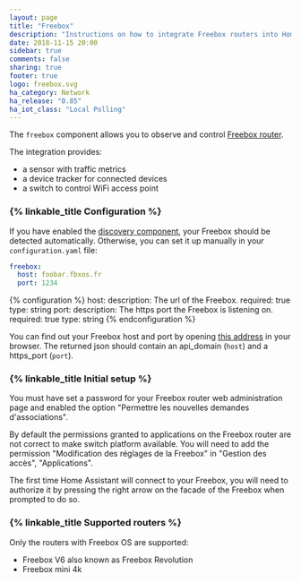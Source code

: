 ```yaml
---
layout: page
title: "Freebox"
description: "Instructions on how to integrate Freebox routers into Home Assistant."
date: 2018-11-15 20:00
sidebar: true
comments: false
sharing: true
footer: true
logo: freebox.svg
ha_category: Network
ha_release: "0.85"
ha_iot_class: "Local Polling"
---
```



The `freebox` component allows you to observe and control [Freebox router](http://www.free.fr/).

The integration provides:

* a sensor with traffic metrics
* a device tracker for connected devices
* a switch to control WiFi access point

### {% linkable_title Configuration %}

If you have enabled the [discovery component](/components/discovery/),
your Freebox should be detected automatically. Otherwise, you can set it
up manually in your `configuration.yaml` file:

```yaml
freebox:
  host: foobar.fbxos.fr
  port: 1234
```

{% configuration %}
host:
  description: The url of the Freebox.
  required: true
  type: string
port:
  description: The https port the Freebox is listening on.
  required: true
  type: string
{% endconfiguration %}

You can find out your Freebox host and port by opening
[this address](http://mafreebox.freebox.fr/api_version) in your browser. The
returned json should contain an api_domain (`host`) and a https_port (`port`).

### {% linkable_title Initial setup %}

<p class='note warning'>
You must have set a password for your Freebox router web administration page and enabled the option "Permettre les nouvelles demandes d'associations".
</p>

<p class='note warning'>
By default the permissions granted to applications on the Freebox router are not correct to make switch platform available. You will need to add the permission "Modification des réglages de la Freebox" in "Gestion des accès", "Applications".
</p>

The first time Home Assistant will connect to your Freebox, you will need to
authorize it by pressing the right arrow on the facade of the Freebox when
prompted to do so.

### {% linkable_title Supported routers %}

Only the routers with Freebox OS are supported:
* Freebox V6 also known as Freebox Revolution
* Freebox mini 4k
